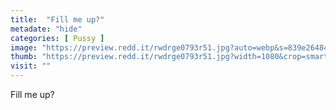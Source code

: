 ```yaml
---
title:  "Fill me up?"
metadate: "hide"
categories: [ Pussy ]
image: "https://preview.redd.it/rwdrge0793r51.jpg?auto=webp&s=839e2648418f0c74626d9f6a6efff543fb379b03"
thumb: "https://preview.redd.it/rwdrge0793r51.jpg?width=1080&crop=smart&auto=webp&s=b1f304b18644cf86dc0b77076725722e54479151"
visit: ""
---
```

Fill me up?
